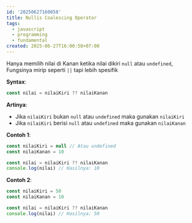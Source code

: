 ```yaml
---
id: '20250627160058'
title: Nullis Coalescing Operator
tags:
  - javascript
  - programming
  - fundamental
created: 2025-06-27T16:00:58+07:00
---
```


Hanya memilih nilai di Kanan ketika nilai dikiri `null` atau `undefined`, Fungsinya mirip seperti `||` tapi lebih spesifik

**Syntax**:

```javascript
const nilai = nilaiKiri ?? nilaiKanan
```

**Artinya**:

- Jika `nilaiKiri` bukan `null` atau `undefined` maka gunakan `nilaiKiri`
- Jika `nilaiKiri` berisi `null` atau `undefined` maka gunakan `nilaiKanan`

**Contoh 1**:

```javascript
const nilaiKiri = null // Atau undefined
const nilaiKanan = 10

const nilai = nilaiKiri ?? nilaiKanan
console.log(nilai) // Hasilnya: 10
```

**Contoh 2**:

```javascript
const nilaiKiri = 50
const nilaiKanan = 10

const nilai = nilaiKiri ?? nilaiKanan
console.log(nilai) // Hasilnya: 50
```
